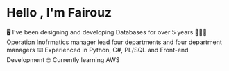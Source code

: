 
# Hello , I'm Fairouz 
  🖥️ I've been designing and developing Databases for over 5 years
  👩🏼‍💻 Operation Inofrmatics manager lead four departments and four department managers
  ⌨️ Experienced in Python, C#, PL/SQL and Front-end Development
  🤓 Currently learning AWS
